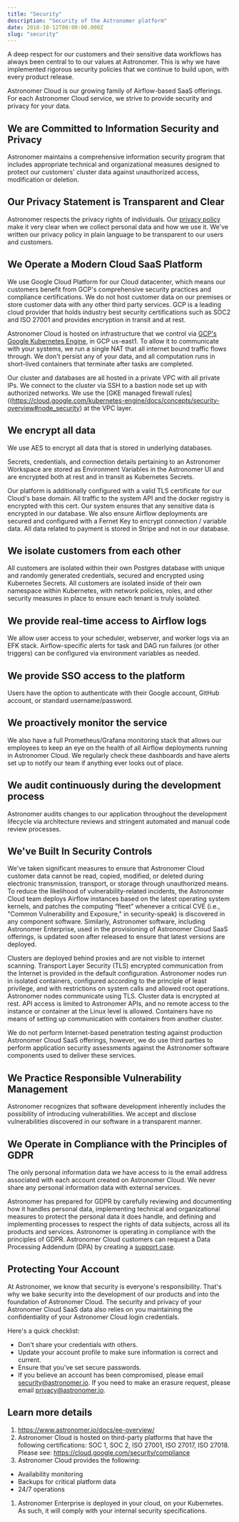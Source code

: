 ```yaml
---
title: "Security"
description: "Security of the Astronomer platform"
date: 2018-10-12T00:00:00.000Z
slug: "security"
---
```


A deep respect for our customers and their sensitive data workflows has always been central to to our values at Astronomer. This is why we have implemented rigorous security policies that we continue to build upon, with every product release.

Astronomer Cloud is our growing family of Airflow-based SaaS offerings. For each Astronomer Cloud service, we strive to provide security and privacy for your data.

## We are Committed to Information Security and Privacy

Astronomer maintains a comprehensive information security program that includes appropriate technical and organizational measures designed to protect our customers' cluster data against unauthorized access, modification or deletion.

## Our Privacy Statement is Transparent and Clear

Astronomer respects the privacy rights of individuals. Our [privacy policy](https://www.astronomer.io/privacy/) make it very clear when we collect personal data and how we use it. We've written our privacy policy in plain language to be transparent to our users and customers.

## We Operate a Modern Cloud SaaS Platform

We use Google Cloud Platform for our Cloud datacenter, which means our customers benefit from GCP's comprehensive security practices and compliance certifications. We do not host customer data on our premises or store customer data with any other third party services. GCP is a leading cloud provider that holds industry best security certifications such as SOC2 and ISO 27001 and provides encryption in transit and at rest.

Astronomer Cloud is hosted on infrastructure that we control via [GCP's Google Kubernetes Engine](https://cloud.google.com/kubernetes-engine/docs/concepts/security-overview), in GCP us-east1. To allow it to communicate with your systems, we run a single NAT that all internet bound traffic flows through. We don't persist any of your data, and all computation runs in short-lived containers that terminate after tasks are completed.

Our cluster and databases are all hosted in a private VPC with all private IPs. We connect to the cluster via SSH to a bastion node set up with authorized networks. We use the [GKE managed firewall rules]((https://cloud.google.com/kubernetes-engine/docs/concepts/security-overview#node_security) at the VPC layer.

## We encrypt all data

We use AES to encrypt all data that is stored in underlying databases.

Secrets, credentials, and connection details pertaining to an Astronomer Workspace are stored as Environment Variables in the Astronomer UI and are encrypted both at rest and in transit as Kubernetes Secrets.

Our platform is additionally configured with a valid TLS certificate for our Cloud's base domain. All traffic to the system API and the docker registry is encrypted with this cert. Our system ensures that any sensitive data is encrypted in our database. We also ensure Airflow deployments are secured and configured with a Fernet Key to encrypt connection / variable data. All data related to payment is stored in Stripe and not in our database.

## We isolate customers from each other

All customers are isolated within their own Postgres database with unique and randomly generated credentials, secured and encrypted using Kubernetes Secrets. All customers are isolated inside of their own namespace within Kubernetes, with network policies, roles, and other security measures in place to ensure each tenant is truly isolated.

## We provide real-time access to Airflow logs

We allow user access to your scheduler, webserver, and worker logs via an EFK stack. Airflow-specific alerts for task and DAG run failures (or other triggers) can be configured via environment variables as needed.

## We provide SSO access to the platform

Users have the option to authenticate with their Google account, GitHub account, or standard username/password.

## We proactively monitor the service

We also have a full Prometheus/Grafana monitoring stack that allows our employees to keep an eye on the health of all Airflow deployments running in Astronomer Cloud. We regularly check these dashboards and have alerts set up to notify our team if anything ever looks out of place.

## We audit continuously during the development process

Astronomer audits changes to our application throughout the development lifecycle via architecture reviews and stringent automated and manual code review processes.

## We've Built In Security Controls

We've taken significant measures to ensure that Astronomer Cloud customer data cannot be read, copied, modified, or deleted during electronic transmission, transport, or storage through unauthorized means. To reduce the likelihood of vulnerability-related incidents, the Astronomer Cloud team deploys Airflow instances based on the latest operating system kernels, and patches the computing “fleet” whenever a critical CVE (i.e., "Common Vulnerability and Exposure," in security-speak) is discovered in any component software. Similarly, Astronomer software, including Astronomer Enterprise, used in the provisioning of Astronomer Cloud SaaS offerings, is updated soon after released to ensure that latest versions are deployed.

Clusters are deployed behind proxies and are not visible to internet scanning. Transport Layer Security (TLS) encrypted communication from the Internet is provided in the default configuration. Astronomer nodes run in isolated containers, configured according to the principle of least privilege, and with restrictions on system calls and allowed root operations. Astronomer nodes communicate using TLS. Cluster data is encrypted at rest. API access is limited to Astronomer APIs, and no remote access to the instance or container at the Linux level is allowed. Containers have no means of setting up communication with containers from another cluster.

We do not perform Internet-based penetration testing against production Astronomer Cloud SaaS offerings, however, we do use third parties to perform application security assessments against the Astronomer software components used to deliver these services.

## We Practice Responsible Vulnerability Management

Astronomer recognizes that software development inherently includes the possibility of introducing vulnerabilities. We accept and disclose vulnerabilities discovered in our software in a transparent manner.

## We Operate in Compliance with the Principles of GDPR

The only personal information data we have access to is the email address associated with each account created on Astronomer Cloud. We never share any personal information data with external services.

Astronomer has prepared for GDPR by carefully reviewing and documenting how it handles personal data, implementing technical and organizational measures to protect the personal data it does handle, and defining and implementing processes to respect the rights of data subjects, across all its products and services. Astronomer is operating in compliance with the principles of GDPR. Astronomer Cloud customers can request a Data Processing Addendum (DPA) by creating a [support case](mailto:support@astronomer.io).

## Protecting Your Account

At Astronomer, we know that security is everyone's responsibility. That's why we bake security into the development of our products and into the foundation of Astronomer Cloud. The security and privacy of your Astronomer Cloud SaaS data also relies on you maintaining the confidentiality of your Astronomer Cloud login credentials.

Here's a quick checklist:

* Don't share your credentials with others.
* Update your account profile to make sure information is correct and current.
* Ensure that you've set secure passwords.
* If you believe an account has been compromised, please email [security@astronomer.io](mailto:security@astronomer.io). If you need to make an erasure request, please email [privacy@astronomer.io](mailto:privacy@astronomer.io).

## Learn more details

1. https://www.astronomer.io/docs/ee-overview/
1. Astronomer Cloud is hosted on third-party platforms that have the following certifications:
SOC 1, SOC 2, ISO 27001, ISO 27017, ISO 27018. Please see: https://cloud.google.com/security/compliance
1. Astronomer Cloud provides the following:
  * Availability monitoring
  * Backups for critical platform data
  * 24/7 operations
1. Astronomer Enterprise is deployed in your cloud, on your Kubernetes. As such, it will comply with your internal security specifications.
